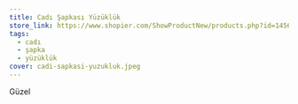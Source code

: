 ```yaml
---
title: Cadı Şapkası Yüzüklük
store_link: https://www.shopier.com/ShowProductNew/products.php?id=14562659
tags:
  - cadı
  - şapka
  - yüzüklük
cover: cadi-sapkasi-yuzukluk.jpeg
---
```

G﻿üzel